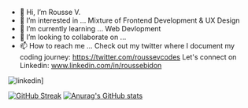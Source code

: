 - 👋 Hi, I’m Rousse V. 
- 👀 I’m interested in ... Mixture of Frontend Development  & UX Design
- 🌱 I’m currently learning ... Web Devlopment 
- 💞️ I’m looking to collaborate on ... 
- 📫 How to reach me ... Check out my twitter where I document my coding journey: https://twitter.com/roussevcodes
Let's connect on Linkedin: www.linkedin.com/in/roussebidon

![linkedin](https://img.shields.io/badge/Linkedin-0e76a8?style=for-the-badge&logo=Linkedin&logoColor=white)]


[![GitHub Streak](https://github-readme-streak-stats.herokuapp.com/?user=rbidon&theme=dark)](https://git.io/streak-stats)
[![Anurag's GitHub stats](https://github-readme-stats.vercel.app/api?username=rbidon)](https://github.com/rbidon/github-readme-stats)
<!---
rbidon/rbidon is a ✨ special ✨ repository because its `README.md` (this file) appears on your GitHub profile.
You can click the Preview link to take a look at your changes.
--->

